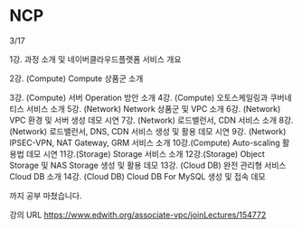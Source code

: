 # NCP

3/17 

1강. 과정 소개 및 네이버클라우드플랫폼 서비스 개요

2강. (Compute) Compute 상품군 소개

3강. (Compute) 서버 Operation 방안 소개
4강. (Compute) 오토스케일링과 쿠버네티스 서비스 소개
5강. (Network) Network 상품군 및 VPC 소개
6강. (Network) VPC 환경 및 서버 생성 데모 시연
7강. (Network) 로드밸런서, CDN 서비스 소개
8강. (Network) 로드밸런서, DNS, CDN 서비스 생성 및 활용 데모 시연
9강. (Network) IPSEC-VPN, NAT Gateway, GRM 서비스 소개
10강.(Compute) Auto-scaling 활용법 데모 시연
11강.(Storage) Storage 서비스 소개
12강.(Storage) Object Storage 및 NAS Storage 생성 및 활용 데모
13강. (Cloud DB) 완전 관리형 서비스 Cloud DB 소개
14강. (Cloud DB) Cloud DB For MySQL 생성 및 접속 데모

까지 공부 마쳤습니다.


강의 URL
https://www.edwith.org/associate-vpc/joinLectures/154772

